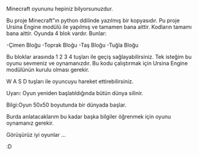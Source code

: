 Minecraft oyununu hepiniz bilyorsunuzdur.

Bu proje Minecraft"ın python ddilinde yazılmış bir kopyasıdır.
Pu proje Ursina Engine modülü ile yapılmış ve tamamen bana aittir.
Kodların tamamı bana aittir.
Oyunda 4 blok vardır.
Bunlar:

-Çimen Bloğu
-Toprak Bloğu
-Taş Bloğu
-Tuğla Bloğu

Bu bloklar arasında 1 2 3 4 tuşları ile geçiş sağlayabilirsiniz.
Tek isteğim bu oyunu sevmeniz ve oynamanızdır.
Bu kodu çalıştırmak için Ursina Engine modülünün kurulu olması gerekir.

W A S D tuşları ile oyuncuyu hareket ettirebilirsiniz.

Uyarı: Oyun yeniden başlatıldığında bütün dünya silinir.

Bilgi:Oyun 50x50 boyutunda bir dünyada başlar.

Burda anlatacaklarım bu kadar başka bilgiler öğrenmek için oyunu oynamanız gerekir.

Görüşürüz iyi oyunlar ... 

:D
